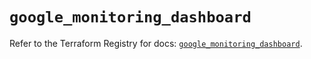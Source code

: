 # `google_monitoring_dashboard`

Refer to the Terraform Registry for docs: [`google_monitoring_dashboard`](https://registry.terraform.io/providers/hashicorp/google-beta/5.24.0/docs/resources/google_monitoring_dashboard).

